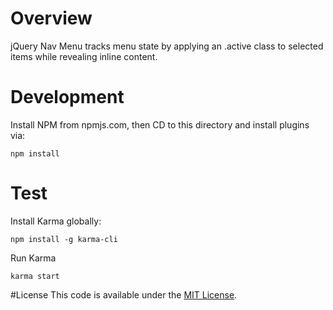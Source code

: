 # Overview
jQuery Nav Menu tracks menu state by applying an .active class to selected items while revealing inline content.

# Development
Install NPM from npmjs.com, then CD to this directory and install plugins via:

    npm install

# Test
Install Karma globally:

    npm install -g karma-cli

Run Karma

    karma start

#License
This code is available under the [MIT License](http://opensource.org/licenses/mit-license.php).